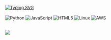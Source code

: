 <a href="https://git.io/typing-svg"><img src="https://readme-typing-svg.demolab.com?font=Raleway&pause=480&color=A39193&vCenter=true&multiline=true&repeat=false&random=false&width=435&height=83&lines=Hello%2C+I+am+Najma!+;I+am+a+front-end+developer+delving+into+cloud.;Here+I+share+my+latest+projects+%3A)" alt="Typing SVG" /></a>
<br><br>
![Python](https://img.shields.io/badge/python-3670A0?style=for-the-badge&logo=python&logoColor=ffdd54)
![JavaScript](https://img.shields.io/badge/javascript-%23323330.svg?style=for-the-badge&logo=javascript&logoColor=%23F7DF1E)
![HTML5](https://img.shields.io/badge/html5-%23E34F26.svg?style=for-the-badge&logo=html5&logoColor=white)
![Linux](https://img.shields.io/badge/Linux-FCC624?style=for-the-badge&logo=linux&logoColor=black)
![AWS](https://img.shields.io/badge/AWS-%23FF9900.svg?style=for-the-badge&logo=amazon-aws&logoColor=white)
<br><br>

[![](https://img.shields.io/badge/linkedin-0a66c2)](http://linkedin.com/in/najmamusa)
